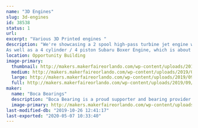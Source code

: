 ```yaml
---
name: "3D Engines"
slug: 3d-engines
id: 38538
status: 1
url: 
excerpt: "Various 3D Printed engines "
description: "We're showcasing a 2 spool high-pass turbine jet engine with over 80 3d printed parts. 
As well as a 4 cylinder / 4 piston Subaru Boxer Engine, which is about 35% the size of the original engine. This is a fully working and timed model. The top can be removed to see the inner workings of the entire engine. It is powered by a small electric DC motor."
location: Opportunity Building
image-primary:
  thumbnail: http://makers.makerfaireorlando.com/wp-content/uploads/2019/09/20190925_120210-150x150.jpg
  medium: http://makers.makerfaireorlando.com/wp-content/uploads/2019/09/20190925_120210-173x300.jpg
  large: http://makers.makerfaireorlando.com/wp-content/uploads/2019/09/20190925_120210-592x1024.jpg
  full: http://makers.makerfaireorlando.com/wp-content/uploads/2019/09/20190925_120210.jpg
maker:
  name: "Boca Bearings"
  description: "Boca Bearing is a proud supporter and bearing provider for makers all over the world. Based in South Florida, Boca Bearings provides all types of bearings for robotics, remote-controlled aircraft, 3D printers, industrial equipment- you name it! If it rotates, it probably has our bearing inside of it! "
  image-primary: http://makers.makerfaireorlando.com/wp-content/uploads/2015/08/BocaBearings-Logo-Tagline-1024x427.jpg
last-modified-db: "2019-10-26 12:41:17"
last-exported: "2020-05-07 10:33:40"
---
```

